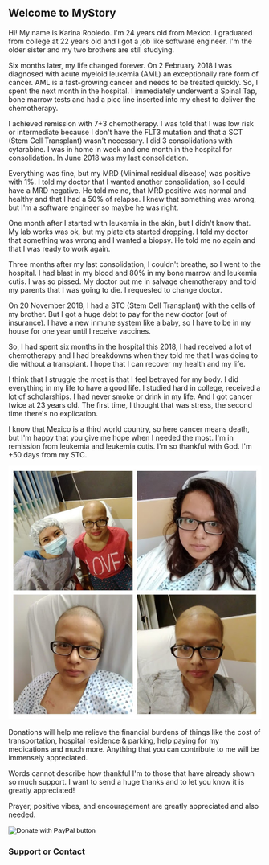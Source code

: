 ## Welcome to MyStory

Hi! My name is Karina Robledo.  I'm 24 years old from Mexico. I graduated from college at 22 years old and I got a job like software engineer. I'm the older sister and my two brothers are still studying. 

Six months later, my life changed forever. On 2 February 2018 I was diagnosed with acute myeloid leukemia (AML) an exceptionally rare form of cancer. AML is a fast-growing cancer and needs to be treated quickly. So, I spent the next month in the hospital. I immediately underwent a Spinal Tap, bone marrow tests and had a picc line inserted into my chest to deliver the chemotherapy. 

I achieved remission with 7+3 chemotherapy. I was told that I was low risk or intermediate because I don't have the FLT3 mutation and that a SCT (Stem Cell Transplant) wasn't necessary. I did 3 consolidations with cytarabine. I was in home in week and one month in the hospital for consolidation. In June 2018 was my last consolidation. 

Everything was fine, but my MRD (Minimal residual disease) was positive with 1%. I told my doctor that I wanted another consolidation, so I could have a MRD negative. He told me no, that MRD positive was normal and healthy and that I had a 50% of relapse. I knew that something was wrong, but I'm a software engineer so maybe he was right. 

One month after I started with leukemia in the skin, but I didn't know that. My lab works was ok, but my platelets started dropping. I told my doctor that something was wrong and I wanted a biopsy. He told me no again and that I was ready to work again. 

Three months after my last consolidation, I couldn't breathe, so I went to the hospital. I had blast in my blood and 80% in my bone marrow and leukemia cutis. I was so pissed. My doctor put me in salvage chemotherapy and told my parents that I was going to die. I requested to change doctor. 

On 20 November 2018, I had a STC (Stem Cell Transplant) with the cells of my brother. But I got a huge debt to pay for the new doctor (out of insurance). I have a new inmune system like a baby, so I have to be in my house for one year until I receive vaccines. 

So, I had spent six months in the hospital this 2018, I had received a lot of chemotherapy and I had breakdowns when they told me that I was doing to die without a transplant. I hope that I can recover my health and my life.

I think that I struggle the most is that I feel betrayed for my body. I did everything in my life to have a good life. I studied hard in college, received a lot of scholarships. I had never smoke or drink in my life. And I got cancer twice at 23 years old. The first time, I thought that was stress, the second time there's no explication. 

I know that Mexico is a third world country, so here cancer means death, but I'm happy that you give me hope when I needed the most. I'm in remission from leukemia and leukemia cutis. I'm so thankful with God. I'm +50 days from my STC. 

![My story](/assets/Foto1.jpg)

Donations will help me relieve the financial burdens of things like the cost of transportation, hospital residence & parking, help paying for my medications and much more. Anything that you can contribute to me will be immensely appreciated. 

Words cannot describe how thankful I'm to those that have already shown so much support. I want to send a huge thanks and to let you know it is greatly appreciated!

Prayer, positive vibes, and  encouragement are greatly appreciated and also needed.

<form action="https://www.paypal.com/cgi-bin/webscr" method="post" target="_top">
<input type="hidden" name="cmd" value="_s-xclick" />
<input type="hidden" name="hosted_button_id" value="UM7ZCHBUHBB7S" />
<input type="image" src="https://raw.githubusercontent.com/ttscoff/JekyllPlugins/master/Donation/donation2.png" border="0" name="submit" title="PayPal - The safer, easier way to pay online!" alt="Donate with PayPal button" />
<img alt="" border="0" src="https://www.paypal.com/en_MX/i/scr/pixel.gif" width="1" height="1" />
</form>

### Support or Contact


